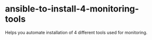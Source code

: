 # ansible-to-install-4-monitoring-tools
Helps you automate installation of 4 different tools used for monitoring.
